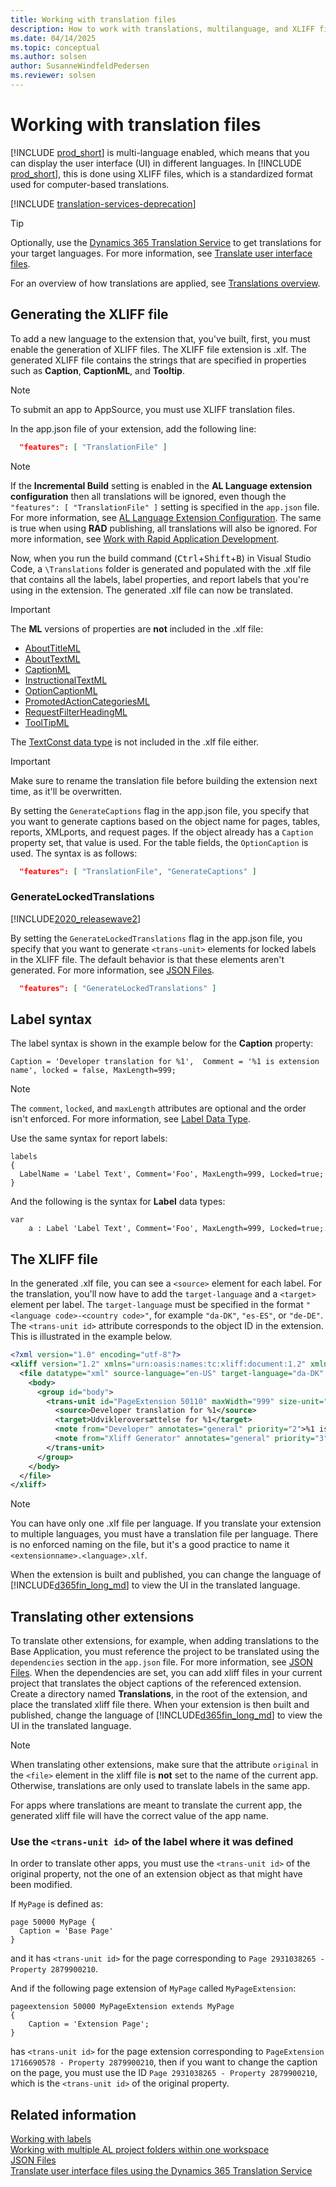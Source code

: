 ```yaml
---
title: Working with translation files
description: How to work with translations, multilanguage, and XLIFF files in Business Central.
ms.date: 04/14/2025
ms.topic: conceptual
ms.author: solsen
author: SusanneWindfeldPedersen
ms.reviewer: solsen
---
```


# Working with translation files

[!INCLUDE [prod_short](includes/prod_short.md)] is multi-language enabled, which means that you can display the user interface (UI) in different languages. In [!INCLUDE [prod_short](includes/prod_short.md)], this is done using XLIFF files, which is a standardized format used for computer-based translations.  

[!INCLUDE [translation-services-deprecation](../includes/translation-services-deprecation.md)]

> [!TIP]
> Optionally, use the [Dynamics 365 Translation Service](/dynamics365/fin-ops-core/dev-itpro/lifecycle-services/translation-service-overview) to get translations for your target languages. For more information, see [Translate user interface files](/dynamics365/fin-ops-core/dev-itpro/lifecycle-services/use-translation-service).

For an overview of how translations are applied, see [Translations overview](devenv-translations-overview.md).

## Generating the XLIFF file

To add a new language to the extension that, you've built, first, you must enable the generation of XLIFF files. The XLIFF file extension is .xlf. The generated XLIFF file contains the strings that are specified in properties such as **Caption**, **CaptionML**, and **Tooltip**.

> [!NOTE]  
> To submit an app to AppSource, you must use XLIFF translation files.

In the app.json file of your extension, add the following line:

```json
  "features": [ "TranslationFile" ]
```

> [!NOTE]  
> If the **Incremental Build** setting is enabled in the **AL Language extension configuration** then all translations will be ignored, even though the `"features": [ "TranslationFile" ]` setting is specified in the `app.json` file. For more information, see [AL Language Extension Configuration](devenv-al-extension-configuration.md).
> The same is true when using **RAD** publishing, all translations will also be ignored. For more information, see [Work with Rapid Application Development](devenv-rad-publishing.md).

Now, when you run the build command (<kbd>Ctrl</kbd>+<kbd>Shift</kbd>+<kbd>B</kbd>) in Visual Studio Code, a `\Translations` folder is generated and populated with the .xlf file that contains all the labels, label properties, and report labels that you're using in the extension. The generated .xlf file can now be translated.

> [!IMPORTANT]  
> The **ML** versions of properties are **not** included in the .xlf file:  
>
> - [AboutTitleML](properties/devenv-abouttitleml-property.md)  
> - [AboutTextML](properties/devenv-abouttextml-property.md)  
> - [CaptionML](properties/devenv-captionml-property.md)
> - [InstructionalTextML](properties/devenv-instructionaltextml-property.md)
> - [OptionCaptionML](properties/devenv-optioncaptionml-property.md)
> - [PromotedActionCategoriesML](properties/devenv-promotedactioncategoriesml-property.md)
> - [RequestFilterHeadingML](properties/devenv-requestfilterheadingml-property.md)
> - [ToolTipML](properties/devenv-tooltipml-property.md)
> 
> The [TextConst data type](methods-auto/textconst/textconst-data-type.md) is not included in the .xlf file either.

> [!IMPORTANT]  
> Make sure to rename the translation file before building the extension next time, as it'll be overwritten.

By setting the `GenerateCaptions` flag in the app.json file, you specify that you want to generate captions based on the object name for pages, tables, reports, XMLports, and request pages. If the object already has a `Caption` property set, that value is used. For the table fields, the `OptionCaption` is used. The syntax is as follows:

```json
  "features": [ "TranslationFile", "GenerateCaptions" ]
```

### GenerateLockedTranslations

[!INCLUDE[2020_releasewave2](../includes/2020_releasewave2.md)]

By setting the `GenerateLockedTranslations` flag in the app.json file, you specify that you want to generate `<trans-unit>` elements for locked labels in the XLIFF file. The default behavior is that these elements aren't generated. For more information, see [JSON Files](devenv-json-files.md).

```json
  "features": [ "GenerateLockedTranslations" ]
```

## Label syntax

The label syntax is shown in the example below for the **Caption** property: 

```AL
Caption = 'Developer translation for %1',  Comment = '%1 is extension name', locked = false, MaxLength=999; 
```

> [!NOTE]  
> The `comment`, `locked`, and `maxLength` attributes are optional and the order isn't enforced. For more information, see [Label Data Type](methods-auto/label/label-data-type.md).

Use the same syntax for report labels:  

```AL
labels
{
  LabelName = 'Label Text', Comment='Foo', MaxLength=999, Locked=true;
} 
```

And the following is the syntax for **Label** data types:

```AL
var
    a : Label 'Label Text', Comment='Foo', MaxLength=999, Locked=true;
```

## The XLIFF file

In the generated .xlf file, you can see a `<source>` element for each label. For the translation, you'll now have to add the `target-language` and a `<target>` element per label. The `target-language` must be specified in the format `"<language code>-<country code>"`, for example `"da-DK"`, `"es-ES"`, or `"de-DE"`. The `<trans-unit id>` attribute corresponds to the object ID in the extension. This is illustrated in the example below.

```xml
<?xml version="1.0" encoding="utf-8"?>
<xliff version="1.2" xmlns="urn:oasis:names:tc:xliff:document:1.2" xmlns:xsi="https://www.w3.org/2001/XMLSchema-instance" xsi:schemaLocation="urn:oasis:names:tc:xliff:document:1.2 xliff-core-1.2-transitional.xsd">
  <file datatype="xml" source-language="en-US" target-language="da-DK" original="ALProject16">
    <body>
      <group id="body">
        <trans-unit id="PageExtension 50110" maxWidth="999" size-unit="char" translate="yes" xml:space="preserve">
          <source>Developer translation for %1</source>
          <target>Udvikleroversættelse for %1</target>
          <note from="Developer" annotates="general" priority="2">%1 is extension name</note>
          <note from="Xliff Generator" annotates="general" priority="3">PageExtension - PageExtension</note>
        </trans-unit>
      </group>
    </body>
  </file>
</xliff>
```

> [!NOTE]  
> You can have only one .xlf file per language. If you translate your extension to multiple languages, you must have a translation file per language. There is no enforced naming on the file, but it's a good practice to name it `<extensionname>.<language>.xlf`.

When the extension is built and published, you can change the language of [!INCLUDE[d365fin_long_md](includes/d365fin_long_md.md)] to view the UI in the translated language.

## Translating other extensions

To translate other extensions, for example, when adding translations to the Base Application, you must reference the project to be translated using the `dependencies` section in the `app.json` file. For more information, see [JSON Files](devenv-json-files.md). When the dependencies are set, you can add xliff files in your current project that translates the object captions of the referenced extension. Create a directory named **Translations**, in the root of the extension, and place the translated xliff file there. When your extension is then built and published, change the language of [!INCLUDE[d365fin_long_md](includes/d365fin_long_md.md)] to view the UI in the translated language. 

> [!NOTE]  
> When translating other extensions, make sure that the attribute `original` in the `<file>` element in the xliff file is **not** set to the name of the current app. Otherwise, translations are only used to translate labels in the same app.
>
> For apps where translations are meant to translate the current app, the generated xliff file will have the correct value of the app name.


### Use the `<trans-unit id>` of the label where it was defined

In order to translate other apps, you must use the `<trans-unit id>` of the original property, not the one of an extension object as that might have been modified.

If `MyPage` is defined as:

```al
page 50000 MyPage {
  Caption = 'Base Page'
}
```

and it has `<trans-unit id>` for the page corresponding to `Page 2931038265 - Property 2879900210`.

And if the following page extension of `MyPage` called `MyPageExtension`:

```al
pageextension 50000 MyPageExtension extends MyPage
{
    Caption = 'Extension Page';
}
```

has `<trans-unit id>` for the page extension corresponding to `PageExtension 1716690578 - Property 2879900210`, then if you want to change the caption on the page, you must use the ID `Page 2931038265 - Property 2879900210`, which is the `<trans-unit id>` of the original property.


<!-- removing bug 394765
## Translation and Localization apps

> [!NOTE]  
> The following section only applies to versions released before Business Central 2019 release wave 2.

The .xlf files approach cannot be used for translating the base application. If you are working on a translation or localization app (for example for a [country/region localization](readiness/readiness-develop-localization.md)), you must take the .txt file containing the base application translation, and place the file in the root folder of your extension. When the extension is compiled, the .txt file is then packaged with the extension. 

We recommend that you use only one .txt file per language. There is no enforced naming on the .txt files, but a suggested good practice is to name it `<extensionname>.<language>.txt`.  

For more information about importing and exporting .txt files, see [How to: Add Translated Strings By Importing and Exporting Multilanguage Files in Dynamics NAV](/dynamics-nav/how-to--add-translated-strings-by-importing-and-exporting-multilanguage-files).
-->

## Related information

[Working with labels](devenv-using-labels.md)  
[Working with multiple AL project folders within one workspace](devenv-multiroot-workspaces.md)  
[JSON Files](devenv-json-files.md)  
[Translate user interface files using the Dynamics 365 Translation Service](/dynamics365/fin-ops-core/dev-itpro/lifecycle-services/use-translation-service)  
